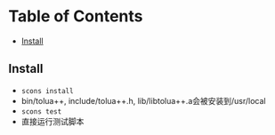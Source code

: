 
Table of Contents
=================

* [Install](#install)

Install
-------

* ```scons install```
* bin/tolua++, include/tolua++.h, lib/libtolua++.a会被安装到/usr/local
* ```scons test```
* 直接运行测试脚本
